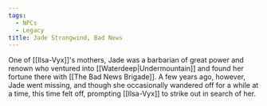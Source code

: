 ```yaml
---
tags:
  - NPCs
  - Legacy
title: Jade Strongwind, Bad News
---
```

One of [[Ilsa-Vyx]]'s mothers, Jade was a barbarian of great power and renown who ventured into [[Waterdeep|Undermountain]] and found her fortune there with [[The Bad News Brigade]]. A few years ago, however, Jade went missing, and though she occasionally wandered off for a while at a time, this time felt off, prompting [[Ilsa-Vyx]] to strike out in search of her.